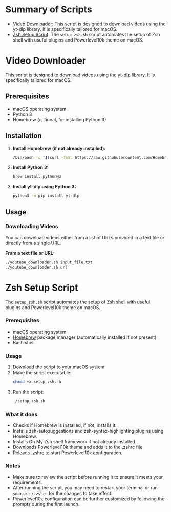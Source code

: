# Summary of Scripts

- [Video Downloader](#video-downloader): This script is designed to download videos using the yt-dlp library. It is specifically tailored for macOS.
- [Zsh Setup Script](#zsh-setup-script): The `setup_zsh.sh` script automates the setup of Zsh shell with useful plugins and Powerlevel10k theme on macOS.

# Video Downloader

This script is designed to download videos using the yt-dlp library. It is specifically tailored for macOS.

## Prerequisites

- macOS operating system
- Python 3
- Homebrew (optional, for installing Python 3)

## Installation

1. **Install Homebrew (if not already installed):**
    ```bash
    /bin/bash -c "$(curl -fsSL https://raw.githubusercontent.com/Homebrew/install/HEAD/install.sh)"
    ```

2. **Install Python 3:**
    ```bash
    brew install python@3
    ```

3. **Install yt-dlp using Python 3:**
    ```bash
    python3 -m pip install yt-dlp
    ```

## Usage

### Downloading Videos

You can download videos either from a list of URLs provided in a text file or directly from a single URL.

**From a text file or URL:**

```bash
./youtube_downloader.sh input_file.txt
./youtube_downloader.sh url
```

# Zsh Setup Script

The `setup_zsh.sh` script automates the setup of Zsh shell with useful plugins and Powerlevel10k theme on macOS.

### Prerequisites

- macOS operating system
- [Homebrew](https://brew.sh/) package manager (automatically installed if not present)
- Bash shell

### Usage

1. Download the script to your macOS system.
2. Make the script executable:
    ```bash
    chmod +x setup_zsh.sh
    ```
3. Run the script:
    ```bash
    ./setup_zsh.sh
    ```

### What it does

- Checks if Homebrew is installed, if not, installs it.
- Installs zsh-autosuggestions and zsh-syntax-highlighting plugins using Homebrew.
- Installs Oh My Zsh shell framework if not already installed.
- Downloads Powerlevel10k theme and adds it to the .zshrc file.
- Reloads .zshrc to start Powerlevel10k configuration.

### Notes

- Make sure to review the script before running it to ensure it meets your requirements.
- After running the script, you may need to restart your terminal or run `source ~/.zshrc` for the changes to take effect.
- Powerlevel10k configuration can be further customized by following the prompts during the first launch.
